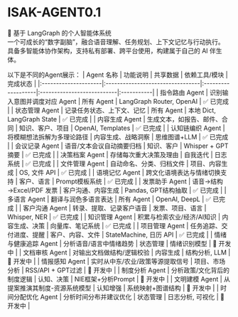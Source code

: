 # ISAK-AGENT0.1
 🎯 基于 LangGraph 的个人智能体系统   
一个可成长的“数字副脑”，融合语音理解、任务规划、上下文记忆与行动执行。   
具备多智能体协作架构，支持私有部署、跨平台使用，构建属于自己的 AI 伴生体。






以下是不同的Agent展示：
| Agent 名称           | 功能说明                         | 共享数据           | 依赖工具/模块              | 完成状态   |
|:---------------------|:---------------------------------|:-------------------|:---------------------------|:-----------|
| 指令路由 Agent       | 识别输入意图并调度对应 Agent     | 所有 Agent         | LangGraph Router, OpenAI   | ✅ 已完成  |
| 状态管理 Agent       | 记录任务状态、上下文、记忆       | 所有 Agent         | 本地 Dict, LangGraph State | ✅ 已完成  |
| 内容生成 Agent       | 生成文本，如报告、邮件、合同     | 知识、客户、项目   | OpenAI, Templates          | ✅ 已完成  |
| 认知链编织 Agent     | 将模糊想法拆解为多理论路径       | 内容生成、战略洞察 | 思维图谱+LLM               | ✅ 已完成  |
| 会议记录 Agent       | 语音/文本会议自动摘要归档        | 知识、客户         | Whisper + GPT摘要          | ✅ 已完成  |
| 决策档案 Agent       | 存储每次重大决策及理由           | 自我迭代           | 日志系统                   | ✅ 已完成  |
| 文件管理 Agent       | 自动命名、分类、归档文件         | 项目、内容生成     | OS, 文件 API               | ✅ 已完成  |
| 语境记忆 Agent       | 跨文化语境表达与情绪切换支持     | 客户、语言         | Prompt模板系统             | ✅ 已完成  |
| 发票助手 Agent       | 语音→结构→Excel/PDF 发票         | 客户沟通、内容生成 | Pandas, GPT结构抽取        | ✅ 已完成  |
| 多语言 Agent         | 翻译与润色多语言表达             | 所有 Agent         | OpenAI, DeepL              | ✅ 已完成  |
| 客户沟通 Agent       | 转录、提取、记录客户语音         | 发票、项目、语言   | Whisper, NER               | ✅ 已完成  |
| 知识管理 Agent       | 积累与检索农业/经济/AI知识       | 内容生成、决策     | 向量库、笔记系统           | ✅ 已完成  |
| 项目管理 Agent       | 任务追踪、交付进度、提醒         | 客户、内容、文件   | StateMachine, 日历 API     | ✅ 已完成  |
| 情绪与健康追踪 Agent | 分析语音/语言中情绪趋势          | 状态管理           | 情绪识别模型               | 🔄 开发中  |
| 文档审核 Agent       | 对输出文档做结构/逻辑校验        | 内容生成           | 结构分析, LLM              | 🔄 开发中  |
| 情报感知 Agent       | 实时从中东/农业/政策等源提取信号 | 项目、市场分析     | RSS/API + GPT过滤          | 🔄 开发中  |
| 制度分析 Agent       | 分析政策/文化背后的制度逻辑      | 认知、决策         | NIE框架+分析Prompt         | 🔄 开发中  |
| 文明建模 Agent       | 从提案推演其制度-资源系统模型    | 认知增强           | 系统映射+图谱结构          | 🔄 开发中  |
| 时间分配优化 Agent   | 分析时间分布并建议优化           | 状态管理           | 日志分析, 可视化           | 🔄 开发中  |
